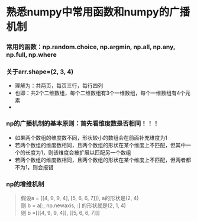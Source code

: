 # 熟悉numpy中常用函数和numpy的广播机制

### 常用的函数：np.random.choice, np.argmin, np.all, np.any, np.full, np.where

### 关于arr.shape=(2, 3, 4)
- 理解为：共两页，每页三行，每行四列
- 也即：共2个二维数组，每个二维数组有3个一维数组，每个一维数组有4个元素
- 
### np的广播机制的基本原则：首先看维度数是否相同！！！
- 如果两个数组的维度数不同，形状较小的数组会在前面补充维度为1
- 若两个数组的维度数相同，且两个数组的形状在某个维度上不匹配，但其中一个的长度为1，则该维度会被扩展以匹配另一个数组
- 若两个数组的维度数相同，且两个数组的形状在某个维度上不匹配，但两者都不为1，则会报错

### np的增维机制
> 假设a = [[4, 9, 9, 4], [5, 6, 6, 7]]), a的形状是(2, 4)  
则 b = a[:, np.newaxis, :] 的形状就是(2, 1, 4)  
则 b =[[[4, 9, 9, 4]], [[5, 6, 6, 7]]]